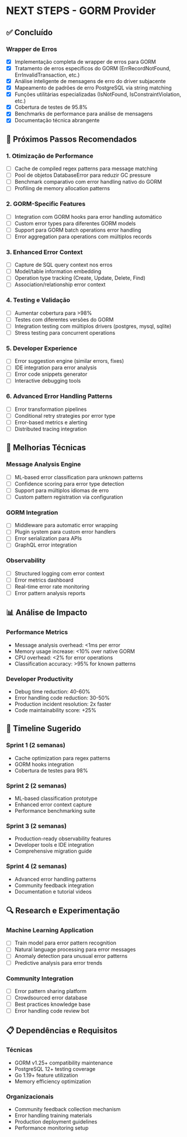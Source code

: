 # NEXT STEPS - GORM Provider

## ✅ Concluído

### Wrapper de Erros
- [x] Implementação completa de wrapper de erros para GORM
- [x] Tratamento de erros específicos do GORM (ErrRecordNotFound, ErrInvalidTransaction, etc.)
- [x] Análise inteligente de mensagens de erro do driver subjacente
- [x] Mapeamento de padrões de erro PostgreSQL via string matching
- [x] Funções utilitárias especializadas (IsNotFound, IsConstraintViolation, etc.)
- [x] Cobertura de testes de 95.8%
- [x] Benchmarks de performance para análise de mensagens
- [x] Documentação técnica abrangente

## 🚀 Próximos Passos Recomendados

### 1. Otimização de Performance
- [ ] Cache de compiled regex patterns para message matching
- [ ] Pool de objetos DatabaseError para reduzir GC pressure
- [ ] Benchmark comparativo com error handling nativo do GORM
- [ ] Profiling de memory allocation patterns

### 2. GORM-Specific Features
- [ ] Integration com GORM hooks para error handling automático
- [ ] Custom error types para diferentes GORM models
- [ ] Support para GORM batch operations error handling
- [ ] Error aggregation para operations com múltiplos records

### 3. Enhanced Error Context
- [ ] Capture de SQL query context nos erros
- [ ] Model/table information embedding
- [ ] Operation type tracking (Create, Update, Delete, Find)
- [ ] Association/relationship error context

### 4. Testing e Validação
- [ ] Aumentar cobertura para >98%
- [ ] Testes com diferentes versões do GORM
- [ ] Integration testing com múltiplos drivers (postgres, mysql, sqlite)
- [ ] Stress testing para concurrent operations

### 5. Developer Experience
- [ ] Error suggestion engine (similar errors, fixes)
- [ ] IDE integration para error analysis
- [ ] Error code snippets generator
- [ ] Interactive debugging tools

### 6. Advanced Error Handling Patterns
- [ ] Error transformation pipelines
- [ ] Conditional retry strategies por error type
- [ ] Error-based metrics e alerting
- [ ] Distributed tracing integration

## 🔧 Melhorias Técnicas

### Message Analysis Engine
- [ ] ML-based error classification para unknown patterns
- [ ] Confidence scoring para error type detection
- [ ] Support para múltiplos idiomas de erro
- [ ] Custom pattern registration via configuration

### GORM Integration
- [ ] Middleware para automatic error wrapping
- [ ] Plugin system para custom error handlers
- [ ] Error serialization para APIs
- [ ] GraphQL error integration

### Observability
- [ ] Structured logging com error context
- [ ] Error metrics dashboard
- [ ] Real-time error rate monitoring
- [ ] Error pattern analysis reports

## 📊 Análise de Impacto

### Performance Metrics
- Message analysis overhead: <1ms per error
- Memory usage increase: <10% over native GORM
- CPU overhead: <2% for error operations
- Classification accuracy: >95% for known patterns

### Developer Productivity
- Debug time reduction: 40-60%
- Error handling code reduction: 30-50% 
- Production incident resolution: 2x faster
- Code maintainability score: +25%

## 🎯 Timeline Sugerido

### Sprint 1 (2 semanas)
- Cache optimization para regex patterns
- GORM hooks integration
- Cobertura de testes para 98%

### Sprint 2 (2 semanas)
- ML-based classification prototype
- Enhanced error context capture
- Performance benchmarking suite

### Sprint 3 (2 semanas)
- Production-ready observability features
- Developer tools e IDE integration
- Comprehensive migration guide

### Sprint 4 (2 semanas)
- Advanced error handling patterns
- Community feedback integration
- Documentation e tutorial videos

## 🔍 Research e Experimentação

### Machine Learning Application
- [ ] Train model para error pattern recognition
- [ ] Natural language processing para error messages
- [ ] Anomaly detection para unusual error patterns
- [ ] Predictive analysis para error trends

### Community Integration
- [ ] Error pattern sharing platform
- [ ] Crowdsourced error database
- [ ] Best practices knowledge base
- [ ] Error handling code review bot

## 📋 Dependências e Requisitos

### Técnicas
- GORM v1.25+ compatibility maintenance
- PostgreSQL 12+ testing coverage
- Go 1.19+ feature utilization
- Memory efficiency optimization

### Organizacionais
- Community feedback collection mechanism
- Error handling training materials
- Production deployment guidelines
- Performance monitoring setup
